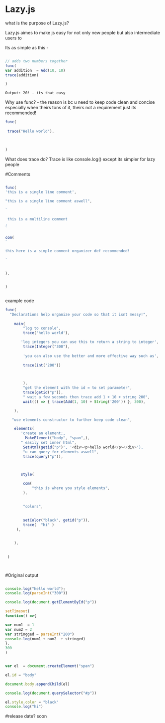 # Lazy.js


what is the purpose of  Lazy.js?

 Lazy.js aimes to make js easy for not only new people but also intermediate users to

Its as simple as this - 
```js

// adds two numbers together
func(
var addition  = Add(10, 10)
trace(addition)

)

```
```
Output: 20! - its that easy
```


Why use func? -  the reason is bc u need to keep code clean and concise especially when theirs tons of it, theirs not a requirement just its recommended!

```js
func(
 
 trace("Hello world"),
 
  

)

```

What does trace do?
Trace is like console.log() except its simpler for lazy people

#Comments


```js

func(
'this is a single line comment',

"this is a single line comment aswell",

`  

 this is a multiline comment
,
`

com(
`

this here is a simple comment organizer def recommended!

`


),


)



```

example code
```js
func(
  "Declarations help organize your code so that it isnt messy!",
  
    main(
        "log to console",
        trace('hello world'),

       'log integers you can use this to return a string to integer',
        trace(Integer("300"),
        
        'you can also use the better and more effective way such as',
        
        trace(int("200"))
        


        ),
        "get the element with the id = to set parameter",
        trace(getid("p")),
        " wait a few seconds then trace add 1 + 10 + string 200",
        wait(() => { trace(Add(1, 10) + String('200')) }, 300),

    ),

   "use elements constructor to further keep code clean",

    elements(
       'create an element;,
         MakeElement("body", "span",),
       " easily set inner html",
        SetHtml(getid("p")', '<div><p>hello world</p></div>'),
        "u can query for elements aswell",
        trace(query("p")),



       style(
       
        com(
            "this is where you style elements",
        ),
      

        "colors",
          
        
        setColor("black", getid("p")),
        trace(  "hi" )
     ),


    ),
      
      
 )




```
#Original output
```js

console.log("hello world");
console.log(parseInt("300"))

console.log(document.getElementById("p"))

setTimeout(
function() =>{

var num1  = 1
var num2 = 2
var stringged = parseInt("200")
console.log(num1 + num2  + stringed)
},
300
)


var el  = document.createElement("span")

el.id = "body"

document.body.appendChild(el)

console.log(document.querySelector("#p"))

el.style.color = "black"
console.log("hi")
```
#release date? soon

